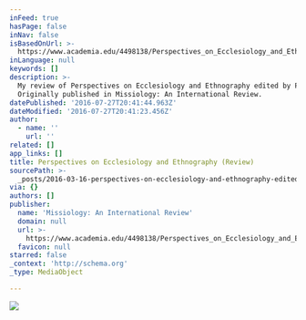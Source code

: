 ```yaml
---
inFeed: true
hasPage: false
inNav: false
isBasedOnUrl: >-
  https://www.academia.edu/4498138/Perspectives_on_Ecclesiology_and_Ethnography_edited_by_Pete_Ward_Review_
inLanguage: null
keywords: []
description: >-
  My review of Perspectives on Ecclesiology and Ethnography edited by Pete Ward.
  Originally published in Missiology: An International Review.
datePublished: '2016-07-27T20:41:44.963Z'
dateModified: '2016-07-27T20:41:23.456Z'
author:
  - name: ''
    url: ''
related: []
app_links: []
title: Perspectives on Ecclesiology and Ethnography (Review)
sourcePath: >-
  _posts/2016-03-16-perspectives-on-ecclesiology-and-ethnography-edited-by-pete.md
via: {}
authors: []
publisher:
  name: 'Missiology: An International Review'
  domain: null
  url: >-
    https://www.academia.edu/4498138/Perspectives_on_Ecclesiology_and_Ethnography_edited_by_Pete_Ward_Review_
  favicon: null
starred: false
_context: 'http://schema.org'
_type: MediaObject

---
```

![](https://imgflo.herokuapp.com/graph/vahj1ThiexotieMo/b9d0d4638e256e2f262ccfb76ef65625/croprotate.jpg?cropheight=1080&cropwidth=710&degrees=0&input=https%3A%2F%2Fs3-us-west-2.amazonaws.com%2Fthe-grid-img%2Fp%2F62d187e5c5497934d5746ac809bb384dc2a1d8a1.jpg&x=0&y=0)